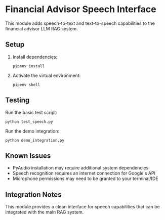 # Financial Advisor Speech Interface

This module adds speech-to-text and text-to-speech capabilities to the financial advisor LLM RAG system.

## Setup

1. Install dependencies:
   ```
   pipenv install
   ```
   
2. Activate the virtual environment:
   ```
   pipenv shell
   ```

## Testing

Run the basic test script:
```
python test_speech.py
```

Run the demo integration:
```
python demo_integration.py
```

## Known Issues

- PyAudio installation may require additional system dependencies
- Speech recognition requires an internet connection for Google's API
- Microphone permissions may need to be granted to your terminal/IDE

## Integration Notes

This module provides a clean interface for speech capabilities that can be integrated with the main RAG system.